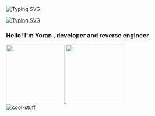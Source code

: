 ![Typing SVG](https://readme-typing-svg.herokuapp.com/?lines=Hey+im+Yoran) <br/>

[![Typing SVG](https://readme-typing-svg.herokuapp.com?font=Fira+Code&pause=1000&color=#60cf30&background=24831200&width=435&lines=Research+%26%26+Development)](https://git.io/typing-svg)


### Hello! I'm Yoran , developer and reverse engineer

 <div>
  <a href="https://github.com/YoranDaOne">
  <img height="160em" src="https://github-readme-stats.vercel.app/api?username=YoranDaOne&show_icons=true&theme=Monokai-Dark-Sodadark&include_all_commits=true&count_private=true"/>
  <img height="160em" src="https://github-readme-stats.vercel.app/api/top-langs/?username=YoranDaOne&layout=compact&langs_count=7&theme=Monokai-Dark-Soda"/>
</div>
  
</div>
   <img align="center" alt="cool-stuff" src="https://www.pixel-muc.de/wp-content/uploads/2022/09/ezgif.com-gif-maker-49.gif">
</div>


